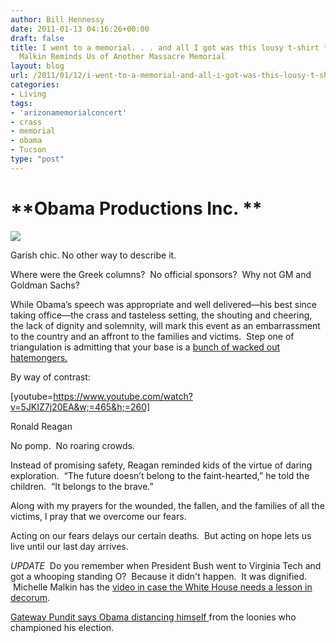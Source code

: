 ```yaml
---
author: Bill Hennessy
date: 2011-01-13 04:16:26+00:00
draft: false
title: I went to a memorial. . . and all I got was this lousy t-shirt *UPDATE* Michelle
  Malkin Reminds Us of Another Massacre Memorial
layout: blog
url: /2011/01/12/i-went-to-a-memorial-and-all-i-got-was-this-lousy-t-shirt/
categories:
- Living
tags:
- 'arizonamemorialconcert'
- crass
- memorial
- obama
- Tucson
type: "post"
---
```


# **Obama Productions Inc. **


![](https://i.azcentral.com/commphotos/view/442818.jpg)


Garish chic. No other way to describe it.

Where were the Greek columns?  No official sponsors?  Why not GM and Goldman Sachs?

While Obama’s speech was appropriate and well delivered—his best since taking office—the crass and tasteless setting, the shouting and cheering, the lack of dignity and solemnity, will mark this event as an embarrassment to the country and an affront to the families and victims.  Step one of triangulation is admitting that your base is a [bunch of wacked out hatemongers.](https://hennessysview.com/press/a-turning-tide-swamps-all-lefties/)

By way of contrast:





[youtube=https://www.youtube.com/watch?v=5JKIZ7j20EA&w;=465&h;=260]




Ronald Reagan





No pomp.  No roaring crowds.

Instead of promising safety, Reagan reminded kids of the virtue of daring exploration.  “The future doesn’t belong to the faint-hearted,” he told the children.  “It belongs to the brave.”

Along with my prayers for the wounded, the fallen, and the families of all the victims, I pray that we overcome our fears.

Acting on our fears delays our certain deaths.  But acting on hope lets us live until our last day arrives.

*UPDATE*  Do you remember when President Bush went to Virginia Tech and got a whooping standing O?  Because it didn't happen.  It was dignified.  Michelle Malkin has the [video in case the White House needs a lesson in decorum](https://michellemalkin.com/2011/01/13/video-flashback-yes-some-college-students-do-know-how-to-act-at-a-massacre-memorial/).

[Gateway Pundit says Obama distancing himself ](https://gatewaypundit.rightnetwork.com/2011/01/obama-tries-to-distance-himself-from-hateful-loons-on-left/)from the loonies who championed his election.
